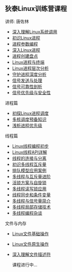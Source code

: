 ## 狄泰Linux训练营课程
讲师: 唐佐林  
- [深入理解Linux系统调用](深入理解Linux系统调用.md)
- [初识Linux进程](初识Linux进程.md)
- [进程参数编程](进程参数编程.md)
- [深入Linux进程](深入Linux进程.md)
- [进程创建盘点](进程创建盘点.md)
- [Linux进程与终端](Linux进程与终端.md)
- [Linux进程层次分析](Linux进程层次分析.md)
- [守护进程深度分析](守护进程深度分析.md)
- [信号发送与处理](信号发送与处理.md)
- [信号可靠性剖析](信号可靠性剖析.md)
- [信号优先级与安全性](信号优先级与安全性.md)

进程篇
- [初探Linux进程调度](初探Linux进程调度.md)
- [多核调度预备知识](多核调度预备知识.md)
- [浅析进程优先级](浅析进程优先级.md)

线程篇
- [Linux线程编程初步](Linux线程编程初步.md)
- [Linux线程API详解](Linux线程API详解.md)
- [线程的连接与分离](线程的连接与分离.md)
- [初识多线程互斥量](初识多线程互斥量.md)
- [排队模型应用案例](排队模型应用案例.md)
- [多线程与互斥量进阶](多线程与互斥量进阶.md)
- [活锁方案与自旋锁](活锁方案与自旋锁.md)
- [多线程读写锁应用](多线程读写锁应用.md)
- [线程同步和条件变量](线程同步和条件变量.md)
- [多线程与信号量简介](多线程与信号量简介.md)
- [多线程局部存储技术](多线程局部存储技术.md)
- [多线程编程杂谈](多线程编程杂谈.md)

文件与内存
- [Linux文件基础操作](Linux文件基础操作.md)
- [Linux文件原生操作](Linux文件原生操作.md)
- [深入理解文件描述符](深入理解文件描述符.md)


  课程进行中...
